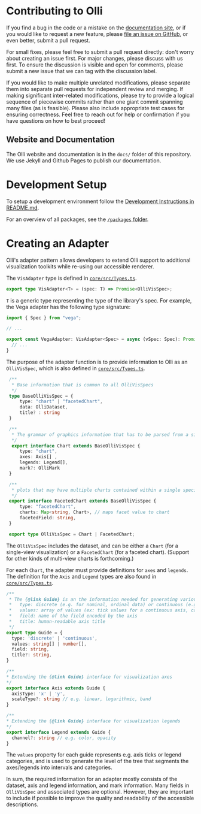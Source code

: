 # Contributing to Olli

If you find a bug in the code or a mistake on the [documentation site](https://mitvis.github.io/olli/), or if you would like to request a new feature, please [file an issue on GitHub](https://github.com/mitvis/olli/issues), or even better, submit a pull request.

For small fixes, please feel free to submit a pull request directly: don't worry about creating an issue first. For major changes, please discuss with us first. To ensure the discussion is visible and open for comments, please submit a new issue that we can tag with the discussion label.

If you would like to make multiple unrelated modifications, please separate them into separate pull requests for independent review and merging. If making significant inter-related modifications, please try to provide a logical sequence of piecewise commits rather than one giant commit spanning many files (as is feasible). Please also include appropriate test cases for ensuring correctness. Feel free to reach out for help or confirmation if you have questions on how to best proceed!

## Website and Documentation

The Olli website and documentation is in the `docs/` folder of this repository. We use Jekyll and Github Pages to publish our documentation.

# Development Setup

To setup a development environment follow the [Development Instructions in README.md](https://github.com/mitvis/olli/blob/main/README.md#development-instructions).

For an overview of all packages, see the [`/packages` folder](/packages).

# Creating an Adapter

Olli's adapter pattern allows developers to extend Olli support to additional visualization toolkits while re-using our accessible renderer.

The `VisAdapter` type is defined in [`core/src/Types.ts`](https://github.com/mitvis/olli/blob/main/packages/core/src/Types.ts).

```typescript
export type VisAdapter<T> = (spec: T) => Promise<OlliVisSpec>;
```

`T` is a generic type representing the type of the library's spec. For example, the Vega adapter has the following type signature:

```typescript
import { Spec } from "vega";

// ...

export const VegaAdapter: VisAdapter<Spec> = async (vSpec: Spec): Promise<OlliVisSpec> => {
  // ...
}
```

The purpose of the adapter function is to provide information to Olli as an `OlliVisSpec`, which is also defined in [`core/src/Types.ts`](https://github.com/mitvis/olli/blob/main/packages/core/src/Types.ts).

```typescript
 /**
  * Base information that is common to all OlliVisSpecs
  */
 type BaseOlliVisSpec = {
     type: "chart" | "facetedChart",
     data: OlliDataset,
     title? : string
 }

 /**
  * The grammar of graphics information that has to be parsed from a single view visualization.
  */
  export interface Chart extends BaseOlliVisSpec {
     type: "chart",
     axes: Axis[] ,
     legends: Legend[],
     mark?: OlliMark
 }

 /**
  * plots that may have multiple charts contained within a single specification
  */
 export interface FacetedChart extends BaseOlliVisSpec {
     type: "facetedChart",
     charts: Map<string, Chart>, // maps facet value to chart
     facetedField: string,
 }

 export type OlliVisSpec = Chart | FacetedChart;
 ```
 
 The `OlliVisSpec` includes the dataset, and can be either a `Chart` (for a single-view visualization) or a `FacetedChart` (for a faceted chart). (Support for other kinds of multi-view charts is forthcoming.)
 
For each `Chart`, the adapter must provide definitions for `axes` and `legends`. The definition for the `Axis` and `Legend` types are also found in [`core/src/Types.ts`](https://github.com/mitvis/olli/blob/main/packages/core/src/Types.ts).


```typescript
/**
 * The {@link Guide} is an the information needed for generating various nodes on the Accessibility Tree where
 *   type: discrete (e.g. for nominal, ordinal data) or continuous (e.g. for quantitative, temporal data)
 *   values: array of values (ex: tick values for a continuous axis, category names for a discrete axis)
 *   field: name of the field encoded by the axis
 *   title: human-readable axis title
 */
export type Guide = {
  type: 'discrete' | 'continuous',
  values: string[] | number[],
  field: string,
  title?: string,
}

/**
* Extending the {@link Guide} interface for visualization axes
*/
export interface Axis extends Guide {
  axisType: 'x' | 'y',
  scaleType?: string // e.g. linear, logarithmic, band
}

/**
* Extending the {@link Guide} interface for visualization legends
*/
export interface Legend extends Guide {
  channel?: string // e.g. color, opacity
}
```

The `values` property for each guide represents e.g. axis ticks or legend categories, and is used to generate the level of the tree that segments the axes/legends into intervals and categories.

In sum, the required information for an adapter mostly consists of the dataset, axis and legend information, and mark information. Many fields in `OlliVisSpec` and associated types are optional. However, they are important to include if possible to improve the quality and readability of the accessible descriptions.
